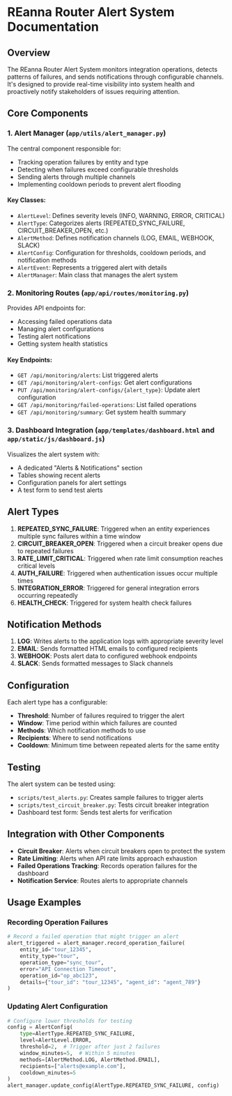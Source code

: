 # REanna Router Alert System Documentation

## Overview

The REanna Router Alert System monitors integration operations, detects patterns of failures, and sends notifications through configurable channels. It's designed to provide real-time visibility into system health and proactively notify stakeholders of issues requiring attention.

## Core Components

### 1. Alert Manager (`app/utils/alert_manager.py`)

The central component responsible for:
- Tracking operation failures by entity and type
- Detecting when failures exceed configurable thresholds
- Sending alerts through multiple channels
- Implementing cooldown periods to prevent alert flooding

#### Key Classes:
- `AlertLevel`: Defines severity levels (INFO, WARNING, ERROR, CRITICAL)
- `AlertType`: Categorizes alerts (REPEATED_SYNC_FAILURE, CIRCUIT_BREAKER_OPEN, etc.)
- `AlertMethod`: Defines notification channels (LOG, EMAIL, WEBHOOK, SLACK)
- `AlertConfig`: Configuration for thresholds, cooldown periods, and notification methods
- `AlertEvent`: Represents a triggered alert with details
- `AlertManager`: Main class that manages the alert system

### 2. Monitoring Routes (`app/api/routes/monitoring.py`)

Provides API endpoints for:
- Accessing failed operations data
- Managing alert configurations
- Testing alert notifications
- Getting system health statistics

#### Key Endpoints:
- `GET /api/monitoring/alerts`: List triggered alerts
- `GET /api/monitoring/alert-configs`: Get alert configurations
- `PUT /api/monitoring/alert-configs/{alert_type}`: Update alert configuration
- `GET /api/monitoring/failed-operations`: List failed operations
- `GET /api/monitoring/summary`: Get system health summary

### 3. Dashboard Integration (`app/templates/dashboard.html` and `app/static/js/dashboard.js`)

Visualizes the alert system with:
- A dedicated "Alerts & Notifications" section
- Tables showing recent alerts
- Configuration panels for alert settings
- A test form to send test alerts

## Alert Types

1. **REPEATED_SYNC_FAILURE**: Triggered when an entity experiences multiple sync failures within a time window
2. **CIRCUIT_BREAKER_OPEN**: Triggered when a circuit breaker opens due to repeated failures
3. **RATE_LIMIT_CRITICAL**: Triggered when rate limit consumption reaches critical levels
4. **AUTH_FAILURE**: Triggered when authentication issues occur multiple times
5. **INTEGRATION_ERROR**: Triggered for general integration errors occurring repeatedly
6. **HEALTH_CHECK**: Triggered for system health check failures

## Notification Methods

1. **LOG**: Writes alerts to the application logs with appropriate severity level
2. **EMAIL**: Sends formatted HTML emails to configured recipients
3. **WEBHOOK**: Posts alert data to configured webhook endpoints
4. **SLACK**: Sends formatted messages to Slack channels

## Configuration

Each alert type has a configurable:
- **Threshold**: Number of failures required to trigger the alert
- **Window**: Time period within which failures are counted
- **Methods**: Which notification methods to use
- **Recipients**: Where to send notifications
- **Cooldown**: Minimum time between repeated alerts for the same entity

## Testing

The alert system can be tested using:
- `scripts/test_alerts.py`: Creates sample failures to trigger alerts
- `scripts/test_circuit_breaker.py`: Tests circuit breaker integration
- Dashboard test form: Sends test alerts for verification

## Integration with Other Components

- **Circuit Breaker**: Alerts when circuit breakers open to protect the system
- **Rate Limiting**: Alerts when API rate limits approach exhaustion
- **Failed Operations Tracking**: Records operation failures for the dashboard
- **Notification Service**: Routes alerts to appropriate channels

## Usage Examples

### Recording Operation Failures

```python
# Record a failed operation that might trigger an alert
alert_triggered = alert_manager.record_operation_failure(
    entity_id="tour_12345",
    entity_type="tour",
    operation_type="sync_tour",
    error="API Connection Timeout",
    operation_id="op_abc123",
    details={"tour_id": "tour_12345", "agent_id": "agent_789"}
)
```

### Updating Alert Configuration

```python
# Configure lower thresholds for testing
config = AlertConfig(
    type=AlertType.REPEATED_SYNC_FAILURE,
    level=AlertLevel.ERROR,
    threshold=2,  # Trigger after just 2 failures
    window_minutes=5,  # Within 5 minutes
    methods=[AlertMethod.LOG, AlertMethod.EMAIL],
    recipients=["alerts@example.com"],
    cooldown_minutes=5
)
alert_manager.update_config(AlertType.REPEATED_SYNC_FAILURE, config)